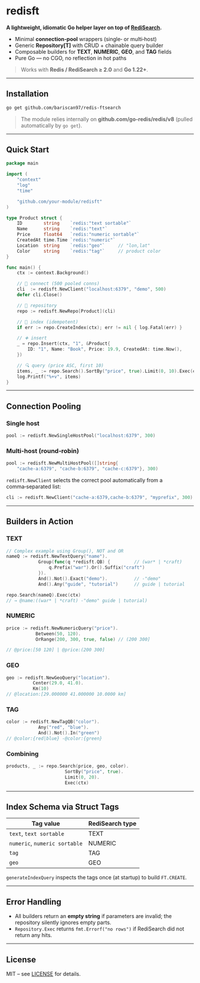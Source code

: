 # redisft

**A lightweight, idiomatic Go helper layer on top of [RediSearch](https://oss.redis.com/redisearch/).**

- Minimal **connection‑pool** wrappers (single‑ or multi‑host)
- Generic **Repository[T]** with CRUD + chainable query builder
- Composable builders for **TEXT**, **NUMERIC**, **GEO**, and **TAG** fields
- Pure Go — no CGO, no reflection in hot paths

> Works with **Redis / RediSearch ≥ 2.0** and **Go 1.22+**.

---

## Installation

```bash
go get github.com/bariscan97/redis-ftsearch
```

> The module relies internally on **github.com/go-redis/redis/v8** (pulled automatically by `go get`).

---

## Quick Start

```go
package main

import (
    "context"
    "log"
    "time"

    "github.com/your‑module/redisft"
)

type Product struct {
    ID        string    `redis:"text sortable"`
    Name      string    `redis:"text"`
    Price     float64   `redis:"numeric sortable"`
    CreatedAt time.Time `redis:"numeric"`
    Location  string    `redis:"geo"`     // "lon,lat"
    Color     string    `redis:"tag"`     // product color
}

func main() {
    ctx := context.Background()

    // 🔌 connect (500 pooled conns)
    cli  := redisft.NewClient("localhost:6379", "demo", 500)
    defer cli.Close()

    // 💾 repository
    repo := redisft.NewRepo[Product](cli)

    // 🔧 index (idempotent)
    if err := repo.CreateIndex(ctx); err != nil { log.Fatal(err) }

    // ➕ insert
    _ = repo.Insert(ctx, "1", &Product{
        ID: "1", Name: "Book", Price: 19.9, CreatedAt: time.Now(),
    })

    // 🔍 query (price ASC, first 10)
    items, _ := repo.Search().SortBy("price", true).Limit(0, 10).Exec(ctx)
    log.Printf("%+v", items)
}
```

---

## Connection Pooling

### Single host

```go
pool := redisft.NewSingleHostPool("localhost:6379", 300)
```

### Multi‑host (round‑robin)

```go
pool := redisft.NewMultiHostPool([]string{
    "cache‑a:6379", "cache‑b:6379", "cache‑c:6379"}, 300)
```

`redisft.NewClient` selects the correct pool automatically from a comma‑separated list:

```go
cli := redisft.NewClient("cache‑a:6379,cache‑b:6379", "myprefix", 300)
```

---

## Builders in Action

### TEXT

```go
// Complex example using Group(), NOT and OR
nameQ := redisft.NewTextQuery("name").
            Group(func(q *redisft.QB) {         // (war* | *craft)
                q.Prefix("war").Or().Suffix("craft")
            }).
            And().Not().Exact("demo").          // -"demo"
            And().Any("guide", "tutorial")      // guide | tutorial

repo.Search(nameQ).Exec(ctx)
// → @name:((war* | *craft) -"demo" guide | tutorial)
```

### NUMERIC

```go
price := redisft.NewNumericQuery("price").
           Between(50, 120).
           OrRange(200, 300, true, false) // (200 300]

// @price:[50 120] | @price:(200 300]
```

### GEO

```go
geo := redisft.NewGeoQuery("location").
          Center(29.0, 41.0).
          Km(10)
// @location:[29.000000 41.000000 10.0000 km]
```

### TAG

```go
color := redisft.NewTagQB("color").
            Any("red", "blue").
            And().Not().In("green")
// @color:{red|blue} -@color:{green}
```

### Combining

```go
products, _ := repo.Search(price, geo, color).
                      SortBy("price", true).
                      Limit(0, 20).
                      Exec(ctx)
```

---

## Index Schema via Struct Tags

| Tag value              | RediSearch type |
|------------------------|-----------------|
| `text`, `text sortable`| TEXT            |
| `numeric`, `numeric sortable` | NUMERIC |
| `tag`                  | TAG             |
| `geo`                  | GEO             |

`generateIndexQuery` inspects the tags once (at startup) to build `FT.CREATE`.

---

## Error Handling

* All builders return an **empty string** if parameters are invalid; the
  repository silently ignores empty parts.
* `Repository.Exec` returns `fmt.Errorf("no rows")` if RediSearch did not return any hits.

---

## License

MIT – see [LICENSE](LICENSE) for details.



